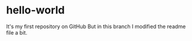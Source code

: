 # hello-world
It's my first repository on GitHub
But in this branch I modified the readme file a bit.
